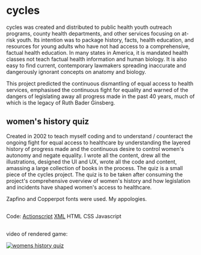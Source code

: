 # cycles
cycles was created and distributed to public health youth outreach programs, county health departments, and other services focusing on at-risk youth.  Its intention was to package history, facts, health education, and resources for young adults who have not had access to a comprehensive, factual health education. In many states in America, it is mandated health classes not teach factual health information and human biology.  It is also easy to find current, contemporary lawmakers spreading inaccurate and dangerously ignorant concepts on anatomy and biology.  

This project predicted the continuous dismantling of equal access to health services, emphasised the continuous fight for equality and warned of the dangers of legislating away all progress made in the past 40 years, much of which is the legacy of Ruth Bader Ginsberg.

## women's history quiz

Created in 2002 to teach myself coding and to understand / counteract the ongoing fight for equal access to healthcare by understanding the layered history of progress made and the continuous desire to control women's autonomy and negate equality.  I wrote all the content, drew all the illustrations, designed the UI and UX, wrote all the code and content, amassing a large collection of books in the process. The quiz is a small piece of the cycles project.  The quiz is to be taken after consuming the project's comprehensive overview of women's history and how legislation and incidents have shaped women's access to healthcare. 

Zapfino and Copperpot fonts were used.  My appologies.

##
Code:
[Actionscript](https://gist.github.com/raison00/f5e7a0550b4e5183f2404a5ddd71aa11#file-quizgame-as)
[XML](https://gist.github.com/raison00/f5e7a0550b4e5183f2404a5ddd71aa11#file-quizdata-xml)
HTML
CSS
Javascript

##
video of rendered game:

[![womens history quiz](http://www.feliciachamberlain.com/creative-tech/img/cyclesIntroImages.jpg)](https://www.youtube.com/embed/Y8QRdfe0q6g)
